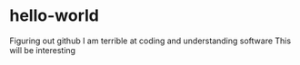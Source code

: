 # hello-world
Figuring out github
I am terrible at coding and understanding software
This will be interesting

